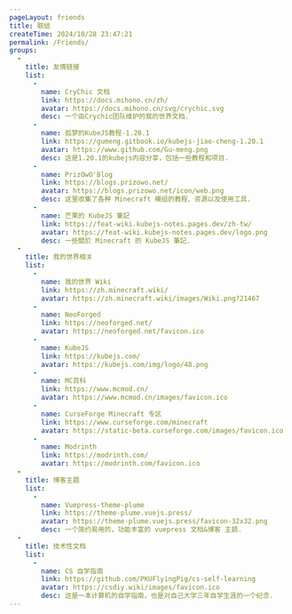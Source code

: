 ```yaml
---
pageLayout: friends
title: 联结
createTime: 2024/10/28 23:47:21
permalink: /Friends/
groups:
  - 
    title: 友情链接
    list:
      -
        name: CryChic 文档
        link: https://docs.mihono.cn/zh/
        avatar: https://docs.mihono.cn/svg/crychic.svg
        desc: 一个由Crychic团队维护的我的世界文档.
      -
        name: 孤梦的KubeJS教程-1.20.1
        link: https://gumeng.gitbook.io/kubejs-jiao-cheng-1.20.1
        avatar: https://www.github.com/Gu-meng.png
        desc: 这是1.20.1的kubejs内容分享，包括一些教程和项目.
      -
        name: PrizOwO'Blog
        link: https://blogs.prizowo.net/
        avatar: https://blogs.prizowo.net/icon/web.png
        desc: 这里收集了各种 Minecraft 模组的教程、资源以及使用工具.
      -
        name: 芒果的 KubeJS 筆記
        link: https://feat-wiki.kubejs-notes.pages.dev/zh-tw/
        avatar: https://feat-wiki.kubejs-notes.pages.dev/logo.png
        desc: 一些關於 Minecraft 的 KubeJS 筆記.
  - 
    title: 我的世界相关
    list:
      -
        name: 我的世界 Wiki
        link: https://zh.minecraft.wiki/
        avatar: https://zh.minecraft.wiki/images/Wiki.png?21467
      -
        name: NeoForged
        link: https://neoforged.net/
        avatar: https://neoforged.net/favicon.ico
      -
        name: KubeJS
        link: https://kubejs.com/
        avatar: https://kubejs.com/img/logo/48.png
      -
        name: MC百科
        link: https://www.mcmod.cn/
        avatar: https://www.mcmod.cn/images/favicon.ico
      -
        name: CurseForge Minecraft 专区
        link: https://www.curseforge.com/minecraft
        avatar: https://static-beta.curseforge.com/images/favicon.ico
      -
        name: Modrinth
        link: https://modrinth.com/
        avatar: https://modrinth.com/favicon.ico
  - 
    title: 博客主题
    list:
      -
        name: Vuepress-theme-plume
        link: https://theme-plume.vuejs.press/
        avatar: https://theme-plume.vuejs.press/favicon-32x32.png
        desc: 一个简约易用的，功能丰富的 vuepress 文档&博客 主题.
  - 
    title: 技术性文档
    list:
      -
        name: CS 自学指南
        link: https://github.com/PKUFlyingPig/cs-self-learning
        avatar: https://csdiy.wiki/images/favicon.ico
        desc: 这是一本计算机的自学指南，也是对自己大学三年自学生涯的一个纪念.
---
```

